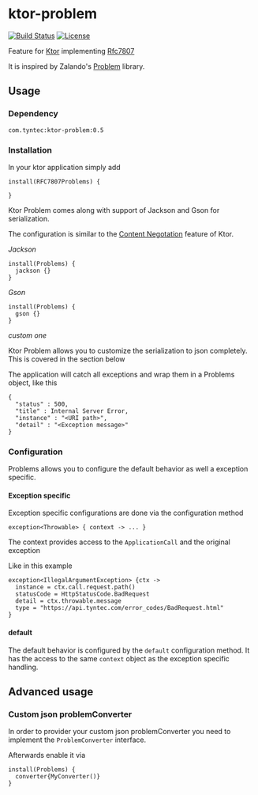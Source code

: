# ktor-problem
[![Build Status](https://travis-ci.org/tyntec/ktor-problem.svg?branch=master)](https://travis-ci.org/tyntec/ktor-problem)
[![License](https://img.shields.io/badge/license-Apache%202.0-blue.svg)](https://raw.githubusercontent.com/zalando/problem/master/LICENSE)

Feature for [Ktor](https://ktor.io) implementing [Rfc7807](https://tools.ietf.org/html/rfc7807)

It is inspired by Zalando's [Problem](https://github.com/zalando/problem) library.

## Usage

### Dependency

    com.tyntec:ktor-problem:0.5

### Installation 

In your ktor application simply add

    install(RFC7807Problems) {
      
    }

Ktor Problem comes along with support of Jackson and Gson for serialization.

The configuration is similar to the [Content Negotation](https://ktor.io/servers/features/content-negotiation.html) feature of Ktor.

*Jackson*

    install(Problems) {
      jackson {}      
    }
    
*Gson*

    install(Problems) {
      gson {}
    }
    
*custom one*

Ktor Problem allows you to customize the serialization to json completely. This is covered in the section below

    
The application will catch all exceptions and wrap them in a Problems object, like this

    {
      "status" : 500,
      "title" : Internal Server Error,
      "instance" : "<URI path>",
      "detail" : "<Exception message>"
    }  

### Configuration

Problems allows you to configure the default behavior as well a exception specific.

#### Exception specific

Exception specific configurations are done via the configuration method

    exception<Throwable> { context -> ... }
    
The context provides access to the ``ApplicationCall`` and the original exception

Like in this example

    exception<IllegalArgumentException> {ctx ->
      instance = ctx.call.request.path()
      statusCode = HttpStatusCode.BadRequest
      detail = ctx.throwable.message
      type = "https://api.tyntec.com/error_codes/BadRequest.html"
    }
    
#### default

The default behavior is configured by the ``default`` configuration method.
It has the access to the same ``context`` object as the exception specific handling.

## Advanced usage

### Custom json problemConverter

In order to provider your custom json problemConverter you need to implement the ``ProblemConverter`` interface.

Afterwards enable it via 

    install(Problems) {
      converter{MyConverter()}      
    }
 